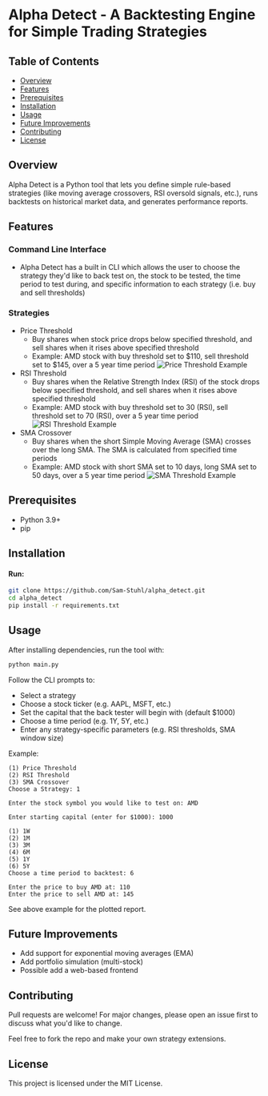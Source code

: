 # Alpha Detect - A Backtesting Engine for Simple Trading Strategies

## Table of Contents
- [Overview](#overview)
- [Features](#features)
- [Prerequisites](#prerequisites)
- [Installation](#installation)
- [Usage](#usage)
- [Future Improvements](#future-improvements)
- [Contributing](#contributing)
- [License](#license)

## Overview
Alpha Detect is a Python tool that lets you define simple rule-based strategies (like moving average crossovers, RSI oversold signals, etc.), runs backtests on historical market data, and generates performance reports.

## Features
### Command Line Interface
- Alpha Detect has a built in CLI which allows the user to choose the strategy they'd like to back test on, the stock to be tested, the time period to test during, and specific information to each strategy (i.e. buy and sell thresholds)
### Strategies
- Price Threshold
    - Buy shares when stock price drops below specified threshold, and sell shares when it rises above specified threshold
    - Example: AMD stock with buy threshold set to \$110, sell threshold set to \$145, over a 5 year time period
    ![Price Threshold Example](https://github.com/user-attachments/assets/c468b48d-a69f-4005-a7f2-631e850c8dc0)
- RSI Threshold
    - Buy shares when the Relative Strength Index (RSI) of the stock drops below specified threshold, and sell shares when it rises above specified threshold
    - Example: AMD stock with buy threshold set to 30 (RSI), sell threshold set to 70 (RSI), over a 5 year time period
    ![RSI Threshold Example](https://github.com/user-attachments/assets/6fd03412-b4de-4374-9de6-b5f8c34c2d05)
- SMA Crossover
    - Buy shares when the short Simple Moving Average (SMA) crosses over the long SMA. The SMA is calculated from specified time periods
    - Example: AMD stock with short SMA set to 10 days, long SMA set to 50 days, over a 5 year time period
    ![SMA Threshold Example](https://github.com/user-attachments/assets/b685da0f-a36d-4198-a825-ea499fec9211)

## Prerequisites
- Python 3.9+
- pip

## Installation
#### Run:
```bash
git clone https://github.com/Sam-Stuhl/alpha_detect.git
cd alpha_detect
pip install -r requirements.txt
```

## Usage
After installing dependencies, run the tool with:
```bash
python main.py
```
Follow the CLI prompts to:
- Select a strategy
- Choose a stock ticker (e.g. AAPL, MSFT, etc.)
- Set the capital that the back tester will begin with (default \$1000)
- Choose a time period (e.g. 1Y, 5Y, etc.)
- Enter any strategy-specific parameters (e.g. RSI thresholds, SMA window size)

Example:
```text
(1) Price Threshold
(2) RSI Threshold
(3) SMA Crossover
Choose a Strategy: 1

Enter the stock symbol you would like to test on: AMD

Enter starting capital (enter for $1000): 1000

(1) 1W
(2) 1M
(3) 3M
(4) 6M
(5) 1Y
(6) 5Y
Choose a time period to backtest: 6

Enter the price to buy AMD at: 110
Enter the price to sell AMD at: 145
```
See above example for the plotted report.

## Future Improvements
- Add support for exponential moving averages (EMA)
- Add portfolio simulation (multi-stock)
- Possible add a web-based frontend

## Contributing
Pull requests are welcome! For major changes, please open an issue first to discuss what you'd like to change.

Feel free to fork the repo and make your own strategy extensions.

## License
This project is licensed under the MIT License.
